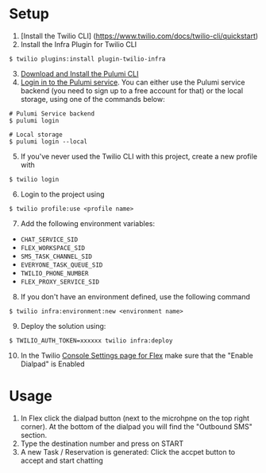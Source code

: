 # Setup  

1. [Install the Twilio CLI] (https://www.twilio.com/docs/twilio-cli/quickstart)
1. Install the Infra Plugin for Twilio CLI 
```
$ twilio plugins:install plugin-twilio-infra
```
3. [Download and Install the Pulumi CLI](https://www.pulumi.com/docs/get-started/install/)
4. [Login in to the Pulumi service](https://www.pulumi.com/docs/reference/cli/pulumi_login/). You can either use the Pulumi service backend (you need to sign up to a free account for that) or the local storage, using one of the commands below:
```
# Pulumi Service backend
$ pulumi login

# Local storage
$ pulumi login --local
```
5. If you've never used the Twilio CLI with this project, create a new profile with 
```
$ twilio login
```
6. Login to the project using
```
$ twilio profile:use <profile name>
```
7. Add the following environment variables: 

* `CHAT_SERVICE_SID`
* `FLEX_WORKSPACE_SID`
* `SMS_TASK_CHANNEL_SID` 
* `EVERYONE_TASK_QUEUE_SID`
* `TWILIO_PHONE_NUMBER`
* `FLEX_PROXY_SERVICE_SID`

8. If you don't have an environment defined, use the following command
```
$ twilio infra:environment:new <environment name>
```
9. Deploy the solution using: 
```
$ TWILIO_AUTH_TOKEN=xxxxxx twilio infra:deploy
```
10. In the Twilio [Console Settings page for Flex](https://www.twilio.com/console/flex/settings) make sure that the "Enable Dialpad" is Enabled

# Usage 
1. In Flex click the dialpad button (next to the microhpne on the top right corner). At the bottom of the dialpad you will find the "Outbound SMS" section. 
1. Type the destination number and press on START
1. A new Task / Reservation is generated: Click the accpet button to accept and start chatting 
